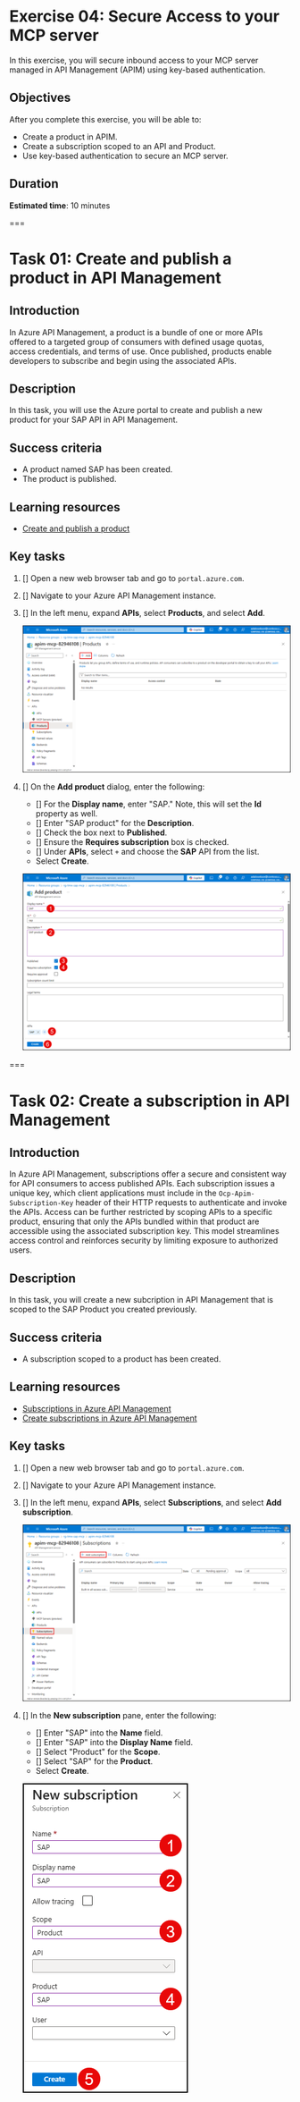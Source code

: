 # Exercise 04: Secure Access to your MCP server

In this exercise, you will secure inbound access to your MCP server managed in API Management (APIM) using key-based authentication.

## Objectives

After you complete this exercise, you will be able to:

- Create a product in APIM.
- Create a subscription scoped to an API and Product.
- Use key-based authentication to secure an MCP server.

## Duration

**Estimated time**: 10 minutes

===

# Task 01: Create and publish a product in API Management

## Introduction

In Azure API Management, a product is a bundle of one or more APIs offered to a targeted group of consumers with defined usage quotas, access credentials, and terms of use. Once published, products enable developers to subscribe and begin using the associated APIs.

## Description

In this task, you will use the Azure portal to create and publish a new product for your SAP API in API Management.

## Success criteria

- A product named SAP has been created.
- The product is published.

## Learning resources

- [Create and publish a product](https://learn.microsoft.com/azure/api-management/api-management-howto-add-products)

## Key tasks

1. [] Open a new web browser tab and go to `portal.azure.com`.

2. [] Navigate to your Azure API Management instance.

3. [] In the left menu, expand **APIs**, select **Products**, and select **Add**.

    ![The API Management Products page is displayed with the Add menu option highlighted.](./media/apim-products-add.png)

4. [] On the **Add product** dialog, enter the following:

    - [] For the **Display name**, enter "SAP." Note, this will set the **Id** property as well.
    - [] Enter "SAP product" for the **Description**.
    - [] Check the box next to **Published**.
    - [] Ensure the **Requires subscription** box is checked.
    - [] Under **APIs**, select `+` and choose the **SAP** API from the list.
    - Select **Create**.

    ![Screenshot of the Add product dialog with the provided settings entered into the form.](./media/apim-products-add-product.png)

===

# Task 02: Create a subscription in API Management

## Introduction

In Azure API Management, subscriptions offer a secure and consistent way for API consumers to access published APIs. Each subscription issues a unique key, which client applications must include in the `Ocp-Apim-Subscription-Key` header of their HTTP requests to authenticate and invoke the APIs. Access can be further restricted by scoping APIs to a specific product, ensuring that only the APIs bundled within that product are accessible using the associated subscription key. This model streamlines access control and reinforces security by limiting exposure to authorized users.

## Description

In this task, you will create a new subcription in API Management that is scoped to the SAP Product you created previously.

## Success criteria

- A subscription scoped to a product has been created.

## Learning resources

- [Subscriptions in Azure API Management](https://learn.microsoft.com/azure/api-management/api-management-subscriptions)
- [Create subscriptions in Azure API Management](https://learn.microsoft.com/azure/api-management/api-management-howto-create-subscriptions)

## Key tasks

1. [] Open a new web browser tab and go to `portal.azure.com`.

2. [] Navigate to your Azure API Management instance.

3. [] In the left menu, expand **APIs**, select **Subscriptions**, and select **Add subscription**.

    ![The API Management Products page is displayed with the Add menu option highlighted.](./media/apim-subscriptions-add.png)

4. [] In the **New subscription** pane, enter the following:

    - [] Enter "SAP" into the **Name** field.
    - [] Enter "SAP" into the **Display Name** field.
    - [] Select "Product" for the **Scope**.
    - [] Select "SAP" for the **Product**.
    - Select **Create**.

    ![The New subscription pane is displayed with the specified values entered into each field.](./media/apim-new-subscription.png)
